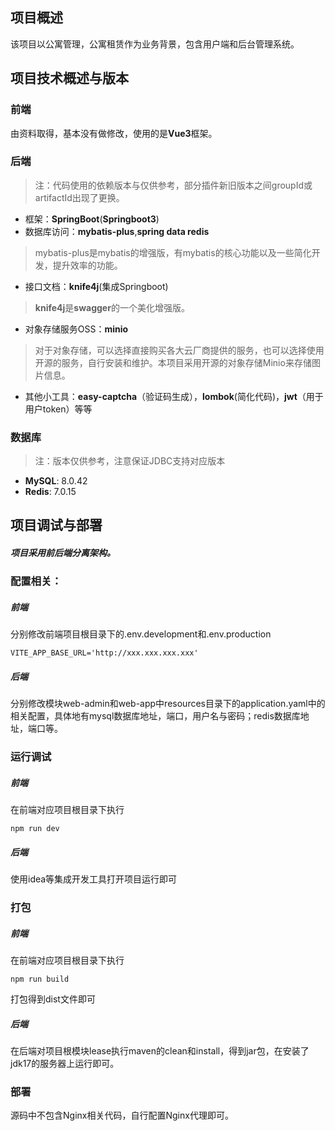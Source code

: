## 项目概述
该项目以公寓管理，公寓租赁作为业务背景，包含用户端和后台管理系统。

## 项目技术概述与版本
### 前端
由资料取得，基本没有做修改，使用的是**Vue3**框架。

### 后端
> 注：代码使用的依赖版本与仅供参考，部分插件新旧版本之间groupId或artifactId出现了更换。

- 框架：**SpringBoot**(**Springboot3**)
- 数据库访问：**mybatis-plus**,**spring data redis**
> mybatis-plus是mybatis的增强版，有mybatis的核心功能以及一些简化开发，提升效率的功能。
- 接口文档：**knife4j**(集成Springboot)
> **knife4j**是**swagger**的一个美化增强版。
- 对象存储服务OSS：**minio**
> 对于对象存储，可以选择直接购买各大云厂商提供的服务，也可以选择使用开源的服务，自行安装和维护。本项目采用开源的对象存储Minio来存储图片信息。
- 其他小工具：**easy-captcha**（验证码生成），**lombok**(简化代码)，**jwt**（用于用户token）等等

### 数据库
> 注：版本仅供参考，注意保证JDBC支持对应版本

- **MySQL**: 8.0.42
- **Redis**: 7.0.15

## 项目调试与部署
##### **项目采用前后端分离架构。**
### 配置相关：
##### 前端
分别修改前端项目根目录下的.env.development和.env.production
```
VITE_APP_BASE_URL='http://xxx.xxx.xxx.xxx'
```

##### 后端
分别修改模块web-admin和web-app中resources目录下的application.yaml中的相关配置，具体地有mysql数据库地址，端口，用户名与密码；redis数据库地址，端口等。
### 运行调试
##### 前端
在前端对应项目根目录下执行
```
npm run dev
```

##### 后端
使用idea等集成开发工具打开项目运行即可
### 打包
##### 前端
在前端对应项目根目录下执行
```
npm run build
```
打包得到dist文件即可
##### 后端
在后端对项目根模块lease执行maven的clean和install，得到jar包，在安装了jdk17的服务器上运行即可。
### 部署
源码中不包含Nginx相关代码，自行配置Nginx代理即可。